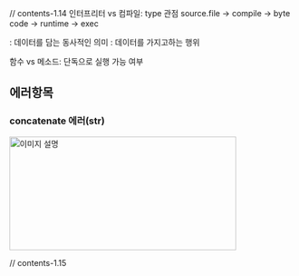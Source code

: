 // contents-1.14
인터프리터 vs 컴파일: type 관점
source.file -> compile -> byte code -> runtime -> exec

: 데이터를 담는 동사적인 의미
: 데이터를 가지고하는 행위

함수 vs 메소드: 단독으로 실행 가능 여부


## 에러항목

### concatenate 에러(str)

<img src="https://github.com/user-attachments/assets/0f14454b-f3bf-45ea-b0cd-75c11bfc4d59" width="400" height="200" alt="이미지 설명">




// contents-1.15
